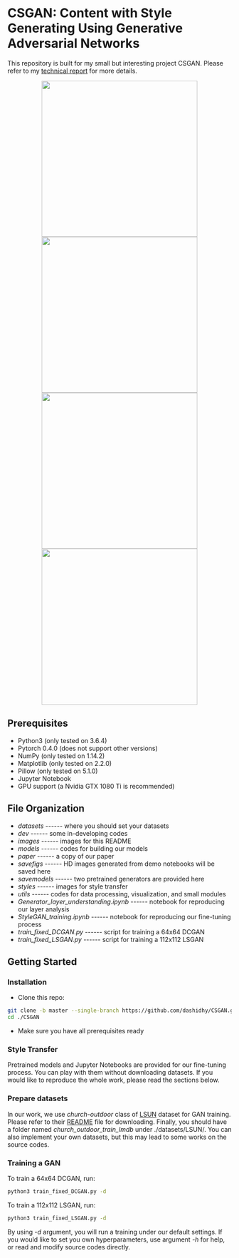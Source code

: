 # CSGAN: Content with Style Generating Using Generative Adversarial Networks

This repository is built for my small but interesting project CSGAN. Please refer to my [technical report](./paper/CSGAN.pdf) for more details.

<div align='center'>
  <img src='./images/candy_112.jpg' height="350px">
  <img src='./images/muse_112.jpg' height="350px">
  <img src='./images/mosaic_112.jpg' height="350px">
  <img src='./images/udnie_112.jpg' height="350px">
</div>

## Prerequisites

- Python3 (only tested on 3.6.4)
- Pytorch 0.4.0 (does not support other versions)
- NumPy (only tested on 1.14.2)
- Matplotlib (only tested on 2.2.0)
- Pillow (only tested on 5.1.0)
- Jupyter Notebook
- GPU support (a Nvidia GTX 1080 Ti is recommended)

## File Organization

- *datasets* ------ where you should set your datasets
- *dev* ------ some in-developing codes
- *images* ------ images for this README
- *models* ------ codes for building our models
- *paper* ------ a copy of our paper
- *savefigs* ------ HD images generated from demo notebooks will be saved here
- *savemodels* ------ two pretrained generators are provided here
- *styles* ------ images for style transfer
- *utils* ------ codes for data processing, visualization, and small modules
- *Generator_layer_understanding.ipynb* ------ notebook for reproducing our layer analysis
- *StyleGAN_training.ipynb* ------ notebook for reproducing our fine-tuning process
- *train_fixed_DCGAN.py* ------ script for training a 64x64 DCGAN
- *train_fixed_LSGAN.py* ------ script for training a 112x112 LSGAN

## Getting Started

### Installation

- Clone this repo:

```bash
git clone -b master --single-branch https://github.com/dashidhy/CSGAN.git
cd ./CSGAN
```

- Make sure you have all prerequisites ready

### Style Transfer

Pretrained models and Jupyter Notebooks are provided for our fine-tuning process. You can play with them without downloading datasets. If you would like to reproduce the whole work, please read the sections below.

### Prepare datasets

In our work, we use *church-outdoor* class of [LSUN](http://lsun.cs.princeton.edu/2017/) dataset for GAN training. Please refer to their [README](https://github.com/fyu/lsun/blob/master/README.md) file for downloading. Finally, you should have a folder named *church_outdoor_train_lmdb* under ./datasets/LSUN/. You can also implement your own datasets, but this may lead to some works on the source codes.

### Training a GAN

To train a 64x64 DCGAN, run:

```bash
python3 train_fixed_DCGAN.py -d
```

To train a 112x112 LSGAN, run:

```bash
python3 train_fixed_LSGAN.py -d
```

By using *-d* argument, you will run a training under our default settings. If you would like to set you own hyperparameters, use argument *-h* for help, or read and modify source codes directly.

